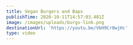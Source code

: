 ```yaml
---
title: Vegan Burgers and Baps
publishTime: 2020-10-11T14:57:03.481Z
image: /images/uploads/burgs-link.png
destinationUrl: 'https://youtu.be/VbH9Cr0wjHc'
type: video
---
```



